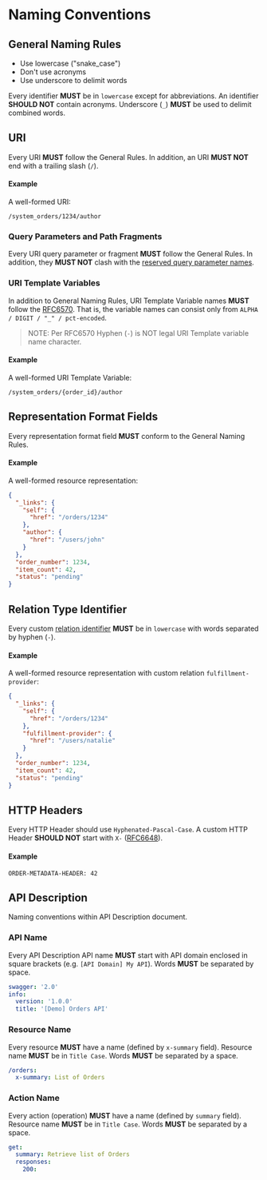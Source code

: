 # Naming Conventions

## General Naming Rules

* Use lowercase ("snake_case")
* Don't use acronyms
* Use underscore to delimit words

Every identifier **MUST** be in `lowercase` except for abbreviations. An identifier **SHOULD NOT** contain acronyms. Underscore (`_`) **MUST** be used to delimit combined words.

## URI
Every URI **MUST** follow the General Rules. In addition, an URI **MUST NOT** end with a trailing slash (`/`).

#### Example
A well-formed URI:

```
/system_orders/1234/author
```

### Query Parameters and Path Fragments
Every URI query parameter or fragment **MUST** follow the General Rules. In addition, they **MUST NOT** clash with the [reserved query parameter names](https://tools.adidas-group.com/confluence/display/EA/API+Interaction#APIInteraction-Query_Parameters).

### URI Template Variables
In addition to General Naming Rules, URI Template Variable names **MUST** follow the [RFC6570](https://tools.ietf.org/html/rfc6570#section-2.3). That is, the variable names can consist only from `ALPHA / DIGIT / "_" / pct-encoded`.

> NOTE: Per RFC6570 Hyphen (`-`) is NOT legal URI Template variable name character.

#### Example
A well-formed URI Template Variable:

```
/system_orders/{order_id}/author
```

## Representation Format Fields
Every representation format field **MUST** conform to the General Naming Rules.

#### Example
A well-formed resource representation: 

```json
{
  "_links": {
    "self": {
      "href": "/orders/1234"
    },
    "author": {
      "href": "/users/john"
    }
  },
  "order_number": 1234,
  "item_count": 42,
  "status": "pending"
}
```

## Relation Type Identifier
Every custom [relation identifier](https://github.com/for-GET/know-your-http-well/blob/master/relations.md) **MUST** be in `lowercase` with words separated by hyphen (`-`).

#### Example
A well-formed resource representation with custom relation `fulfillment-provider`: 

```json
{
  "_links": {
    "self": {
      "href": "/orders/1234"
    },
    "fulfillment-provider": {
      "href": "/users/natalie"
    }
  },
  "order_number": 1234,
  "item_count": 42,
  "status": "pending"
}
```


## HTTP Headers
Every HTTP Header should use `Hyphenated-Pascal-Case`. A custom HTTP Header **SHOULD NOT** start with `X-` ([RFC6648](https://tools.ietf.org/html/rfc6648)).

#### Example

```
ORDER-METADATA-HEADER: 42
```


## API Description
Naming conventions within API Description document.

### API Name
Every API Description API name **MUST** start with API domain enclosed in square brackets (e.g. `[API Domain] My API`). Words **MUST** be separated by space.

```yaml
swagger: '2.0'
info:
  version: '1.0.0'
  title: '[Demo] Orders API'
```

### Resource Name
Every resource **MUST** have a name (defined by `x-summary` field). Resource name **MUST** be in `Title Case`. Words **MUST** be separated by a space.

```yaml
/orders:
  x-summary: List of Orders
```

### Action Name
Every action (operation) **MUST** have a name (defined by `summary` field). Resource name **MUST** be in `Title Case`. Words **MUST** be separated by a space.

```yaml
get:
  summary: Retrieve list of Orders
  responses:
    200:
```



